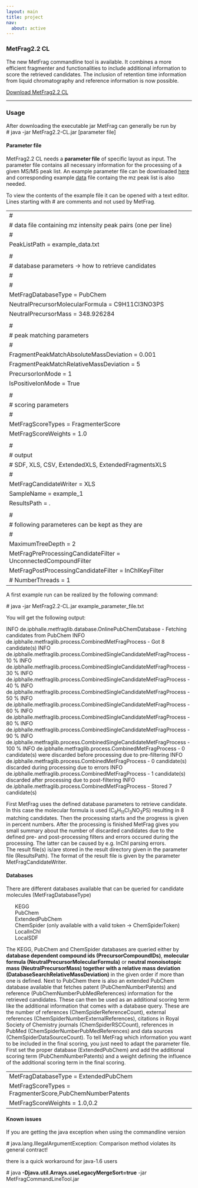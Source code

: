 ```yaml
---
layout: main
title: project
nav:
  about: active
---
```


### MetFrag2.2 CL

The new MetFrag commandline tool is available. It combines a more efficient fragmenter and functionalities to include additional information to score the retrieved candidates. The inclusion of retention time information from liquid chromatography and reference information is now possible.

<a class="btn btn-primary" href="http://msbi.ipb-halle.de/~cruttkie/metfrag/MetFrag2.2-CL.jar" role="button">Download MetFrag2.2 CL</a>

<hr>

<h3>Usage</h3>
After downloading the executable jar MetFrag can generally be run by
<div class="code">
  # java -jar MetFrag2.2-CL.jar [parameter file]
</div>
<p><p>
<h4>Parameter file</h4>
MetFrag2.2 CL needs a <span style="font-weight:bold">parameter file</span> of specific layout as input. The parameter file contains all necessary information for the processing of a given MS/MS peak list. An example parameter file can be downloaded <a class="btn btn-primary" href="http://msbi.ipb-halle.de/~cruttkie/metfrag/example_parameter_file.txt">here</a> and corresponding example <a class="btn btn-primary" href="http://msbi.ipb-halle.de/~cruttkie/metfrag/example_data.txt">data</a> file containg the mz peak list is also needed.
<p>
To view the contents of the example file it can be opened with a text editor. Lines starting with # are comments and not used by MetFrag.
<div class="code">
  <table>
	<tr><td>#</td><td>
	<tr><td># data file containing mz intensity peak pairs (one per line)</td><td>
	<tr><td>#</td><td>
	<tr><td>PeakListPath = example_data.txt</td><td>
	<tr><td></td><td>
	<tr><td>#</td><td>
	<tr><td># database parameters -> how to retrieve candidates</td><td>
	<tr><td>#</td><td>
	<tr><td>#</td><td>
	<tr><td>MetFragDatabaseType = PubChem</td><td>
	<tr><td>NeutralPrecursorMolecularFormula = C9H11Cl3NO3PS</td><td>
	<tr><td>NeutralPrecursorMass = 348.926284</td><td>
	<tr><td></td><td>
	<tr><td>#</td><td>
	<tr><td># peak matching parameters</td><td>
	<tr><td>#</td><td>
	<tr><td>FragmentPeakMatchAbsoluteMassDeviation = 0.001</td><td>
	<tr><td>FragmentPeakMatchRelativeMassDeviation = 5</td><td>
	<tr><td>PrecursorIonMode = 1</td><td>
	<tr><td>IsPositiveIonMode = True</td><td>
	<tr><td></td><td>
	<tr><td>#</td><td>
	<tr><td># scoring parameters</td><td>
	<tr><td>#</td><td>
	<tr><td>MetFragScoreTypes = FragmenterScore</td><td>
	<tr><td>MetFragScoreWeights = 1.0</td><td>
	<tr><td></td><td>
	<tr><td>#</td><td>
	<tr><td># output</td><td>
	<tr><td># SDF, XLS, CSV, ExtendedXLS, ExtendedFragmentsXLS</td><td>
	<tr><td>#</td><td>
	<tr><td>MetFragCandidateWriter = XLS</td><td>
	<tr><td>SampleName = example_1</td><td>
	<tr><td>ResultsPath = .</td><td>
	<tr><td></td><td>
	<tr><td>#</td><td>
	<tr><td># following parameteres can be kept as they are</td><td>
	<tr><td>#</td><td>
	<tr><td>MaximumTreeDepth = 2</td><td>
	<tr><td>MetFragPreProcessingCandidateFilter = UnconnectedCompoundFilter</td><td>
	<tr><td>MetFragPostProcessingCandidateFilter = InChIKeyFilter</td><td>
	<tr><td># NumberThreads = 1</td><td>
  </table>
</div>
<p><p>
A first example run can be realized by the following command:
<div class="code">
  # java -jar MetFrag2.2-CL.jar example_parameter_file.txt
</div>
<p><p>
You will get the following output:
<div class="code">
INFO  de.ipbhalle.metfraglib.database.OnlinePubChemDatabase - Fetching candidates from PubChem
INFO  de.ipbhalle.metfraglib.process.CombinedMetFragProcess - Got 8 candidate(s)
INFO  de.ipbhalle.metfraglib.process.CombinedSingleCandidateMetFragProcess - 10 %
INFO  de.ipbhalle.metfraglib.process.CombinedSingleCandidateMetFragProcess - 30 %
INFO  de.ipbhalle.metfraglib.process.CombinedSingleCandidateMetFragProcess - 40 %
INFO  de.ipbhalle.metfraglib.process.CombinedSingleCandidateMetFragProcess - 50 %
INFO  de.ipbhalle.metfraglib.process.CombinedSingleCandidateMetFragProcess - 60 %
INFO  de.ipbhalle.metfraglib.process.CombinedSingleCandidateMetFragProcess - 80 %
INFO  de.ipbhalle.metfraglib.process.CombinedSingleCandidateMetFragProcess - 90 %
INFO  de.ipbhalle.metfraglib.process.CombinedSingleCandidateMetFragProcess - 100 %
INFO  de.ipbhalle.metfraglib.process.CombinedMetFragProcess - 0 candidate(s) were discarded before processing due to pre-filtering
INFO  de.ipbhalle.metfraglib.process.CombinedMetFragProcess - 0 candidate(s) discarded during processing due to errors
INFO  de.ipbhalle.metfraglib.process.CombinedMetFragProcess - 1 candidate(s) discarded after processing due to post-filtering
INFO  de.ipbhalle.metfraglib.process.CombinedMetFragProcess - Stored 7 candidate(s)
</div>
<p><p>
First MetFrag uses the defined database parameters to retrieve candidate. In this case the molecular formula is used (C<sub>9</sub>H<sub>11</sub>Cl<sub>3</sub>NO<sub>3</sub>PS) resulting in 8 matching candidates. Then the processing starts and the progress is given in percent numbers. After the processing is finished MetFrag gives you small summary about the number of discarded candidates due to the defined pre- and post-processing filters and errors occured during the processing. The latter can be caused by e.g. InChI parsing errors. <br>
The result file(s) is/are stored in the result directory given in the parameter file (ResultsPath). The format of the result file is given by the parameter MetFragCandidateWriter.
<h4>Databases</h4>
There are different databases available that can be queried for candidate molecules (MetFragDatabaseType)<p>
<ul>
<il>KEGG</il><br>
<il>PubChem</il><br>
<il>ExtendedPubChem</il><br>
<il>ChemSpider (only available with a valid token -> ChemSpiderToken)</il><br>
<il>LocalInChI</il><br>
<il>LocalSDF</il><br>
</ul>
The KEGG, PubChem and ChemSpider databases are queried either by <span style="font-weight:bold">database dependent compound ids (PrecursorCompoundIDs)</span>, <span style="font-weight:bold">molecular formula (NeutralPrecursorMolecularFormula)</span> or 
<span style="font-weight:bold">neutral monoisotopic mass (NeutralPrecursorMass) together with a relative mass deviation (DatabaseSearchRelativeMassDeviation)</span> in the given order if more than one is defined. Next to PubChem there is also an extended PubChem database available that fetches patent (PubChemNumberPatents) and reference (PubChemNumberPubMedReferences) information for the retrieved candidates. These can then be used as an additional scoring term like the additional information that comes with a database query. These are the number of references (ChemSpiderReferenceCount), external references (ChemSpiderNumberExternalReferences), citations in Royal Society of Chemistry journals (ChemSpiderRSCCount), references in PubMed (ChemSpiderNumberPubMedReferences) and data sources (ChemSpiderDataSourceCount). 
To tell MetFrag which information you want to be included in the final scoring, you just need to adapt the parameter file. First set the proper database (ExtendedPubChem) and add the additional scoring term (PubChemNumberPatents) and a weight defining the influence of the additional scoring term in the final scoring.
<div class="code">
 <table>
	<tr><td>MetFragDatabaseType = ExtendedPubChem</td><td>
	<tr><td>MetFragScoreTypes = FragmenterScore,PubChemNumberPatents</td><td>
        <tr><td>MetFragScoreWeights = 1.0,0.2</td><td>
 </table>
</div>
<p><p>
<h4>Known issues</h4>
If you are getting the java exception when using the commandline version<p>
<div class="code">
  # java.lang.IllegalArgumentException: Comparison method violates its general contract!
</div>
<p><p>
there is a quick workaround for java-1.6 users
<p>
<div class="code">
  # java <span style="font-weight:bold">-Djava.util.Arrays.useLegacyMergeSort=true</span> -jar MetFragCommandLineTool.jar
</div>
<p>
